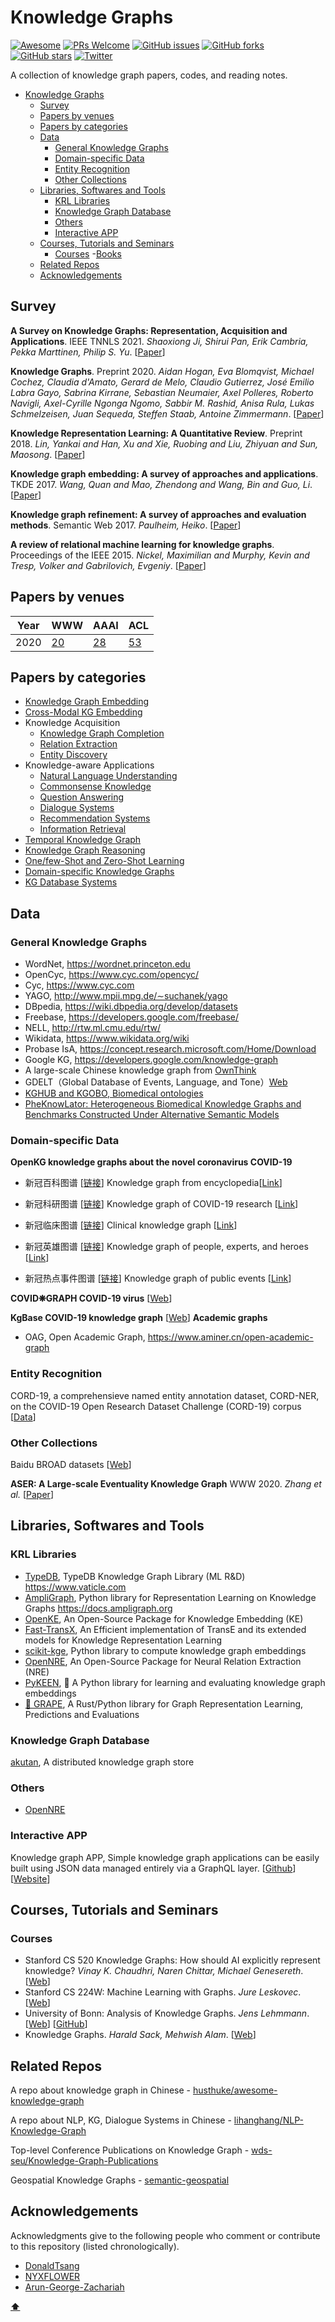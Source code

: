 # Knowledge Graphs
[![Awesome](https://cdn.rawgit.com/sindresorhus/awesome/d7305f38d29fed78fa85652e3a63e154dd8e8829/media/badge.svg)](https://github.com/sindresorhus/awesome)
[![PRs Welcome](https://img.shields.io/badge/PRs-welcome-brightgreen.svg?style=flat-square)](http://makeapullrequest.com)
[![GitHub issues](https://img.shields.io/github/issues/shaoxiongji/knowledge-graphs)](https://github.com/shaoxiongji/knowledge-graphs/issues)
[![GitHub forks](https://img.shields.io/github/forks/shaoxiongji/knowledge-graphs)](https://github.com/shaoxiongji/knowledge-graphs/network)
[![GitHub stars](https://img.shields.io/github/stars/shaoxiongji/knowledge-graphs)](https://github.com/shaoxiongji/knowledge-graphs/stargazers)
[![Twitter](https://img.shields.io/twitter/url?style=social)](https://twitter.com/intent/tweet?text=Wow:&url=https%3A%2F%2Fgithub.com%2Fshaoxiongji%2Fknowledge-graphs)

A collection of knowledge graph papers, codes, and reading notes.

- [Knowledge Graphs](#knowledge-graphs)
  - [Survey](#survey)
  - [Papers by venues](#papers-by-venues)
  - [Papers by categories](#papers-by-categories)
  - [Data](#data)
    - [General Knowledge Graphs](#general-knowledge-graphs)
    - [Domain-specific Data](#domain-specific-data)
    - [Entity Recognition](#entity-recognition)
    - [Other Collections](#other-collections)
  - [Libraries, Softwares and Tools](#libraries-softwares-and-tools)
    - [KRL Libraries](#krl-libraries)
    - [Knowledge Graph Database](#knowledge-graph-database)
    - [Others](#others)
    - [Interactive APP](#interactive-app)
  - [Courses, Tutorials and Seminars](#courses-tutorials-and-seminars)
    - [Courses](#courses)
  -[Books](https://github.com/1997MarsRover/knowledge-graphs/blob/master/books/OReilly-book)
  - [Related Repos](#related-repos)
  - [Acknowledgements](#acknowledgements)


## Survey
__A Survey on Knowledge Graphs: Representation, Acquisition and Applications__. IEEE TNNLS 2021. _Shaoxiong Ji, Shirui Pan, Erik Cambria, Pekka Marttinen, Philip S. Yu_. [[Paper](https://arxiv.org/pdf/2002.00388)] 

__Knowledge Graphs__. Preprint 2020. _Aidan Hogan, Eva Blomqvist, Michael Cochez, Claudia d'Amato, Gerard de Melo, Claudio Gutierrez, José Emilio Labra Gayo, Sabrina Kirrane, Sebastian Neumaier, Axel Polleres, Roberto Navigli, Axel-Cyrille Ngonga Ngomo, Sabbir M. Rashid, Anisa Rula, Lukas Schmelzeisen, Juan Sequeda, Steffen Staab, Antoine Zimmermann_. [[Paper](https://arxiv.org/abs/2003.02320)] 

__Knowledge Representation Learning: A Quantitative Review__. Preprint 2018. _Lin, Yankai and Han, Xu and Xie, Ruobing and Liu, Zhiyuan and Sun, Maosong_. [[Paper](https://arxiv.org/pdf/1812.10901)]

__Knowledge graph embedding: A survey of approaches and applications__. TKDE 2017. _Wang, Quan and Mao, Zhendong and Wang, Bin and Guo, Li_. [[Paper](https://persagen.com/files/misc/Wang2017Knowledge.pdf)]

__Knowledge graph refinement: A survey of approaches and evaluation methods__. Semantic Web 2017. _Paulheim, Heiko_. [[Paper](http://www.semantic-web-journal.net/system/files/swj1167.pdf)]

__A review of relational machine learning for knowledge graphs__. Proceedings of the IEEE 2015. _Nickel, Maximilian and Murphy, Kevin and Tresp, Volker and Gabrilovich, Evgeniy_. [[Paper](https://arxiv.org/pdf/1503.00759)]

## Papers by venues
| Year      | WWW                           | AAAI                            |  ACL  | 
| --------  | --------                      | --------                        |  --------                        |              
| 2020      | [20](./conferences/www20.md)  | [28](./conferences/aaai20.md)   |  [53](./conferences/acl20.md)    |

## Papers by categories
- [Knowledge Graph Embedding](./papers/KG-embedding.md)
- [Cross-Modal KG Embedding](./papers/KG-cross-modal.md)
- Knowledge Acquisition
  - [Knowledge Graph Completion](./papers/KG-KGC.md)
  - [Relation Extraction](./papers/KG-RE.md)
  - [Entity Discovery](./papers/KG-entity.md)
- Knowledge-aware Applications
  - [Natural Language Understanding](./papers/KG-applications.md#natural-langauge-understanding)
  - [Commonsense Knowledge](./papers/KG-applications.md#commonsense-knowledge)
  - [Question Answering](./papers/KG-applications.md#question-answering)
  - [Dialogue Systems](./papers/KG-applications.md#dialogue-systems)
  - [Recommendation Systems](./papers/KG-applications.md#recommendation-systems)
  - [Information Retrieval](./papers/KG-applications.md#information-retrieval)
- [Temporal Knowledge Graph](./papers/KG-temporal.md)
- [Knowledge Graph Reasoning](./papers/KG-reasoning.md)
- [One/few-Shot and Zero-Shot Learning](./papers/KG-few-shot.md)
- [Domain-specific Knowledge Graphs](./papers/KG-domain.md)
- [KG Database Systems](./papers/KG-database.md)

## Data
### General Knowledge Graphs
- WordNet, https://wordnet.princeton.edu
- OpenCyc, https://www.cyc.com/opencyc/
- Cyc, https://www.cyc.com
- YAGO, http://www.mpii.mpg.de/∼suchanek/yago
- DBpedia, https://wiki.dbpedia.org/develop/datasets
- Freebase, https://developers.google.com/freebase/
- NELL, http://rtw.ml.cmu.edu/rtw/
- Wikidata, https://www.wikidata.org/wiki
- Probase IsA, https://concept.research.microsoft.com/Home/Download
- Google KG, https://developers.google.com/knowledge-graph
- A large-scale Chinese knowledge graph from [OwnThink](https://github.com/ownthink/KnowledgeGraph)
- GDELT（Global Database of Events, Language, and Tone）[Web](https://www.gdeltproject.org)
- [KGHUB and KGOBO, Biomedical ontologies](https://kg-hub.berkeleybop.io/)
- [PheKnowLator: Heterogeneous Biomedical Knowledge Graphs and Benchmarks Constructed Under Alternative Semantic Models](https://github.com/callahantiff/PheKnowLator)

### Domain-specific Data
__OpenKG knowledge graphs about the novel coronavirus COVID-19__
- 新冠百科图谱 [[链接](http://www.openkg.cn/dataset/2019-ncov-baike)] Knowledge graph from encyclopedia[[Link](http://www.openkg.cn/dataset/2019-ncov-baike)]

- 新冠科研图谱 [[链接](http://www.openkg.cn/dataset/2019-ncov-research)] Knowledge graph of COVID-19 research [[Link](http://www.openkg.cn/dataset/2019-ncov-research)]

- 新冠临床图谱 [[链接](http://www.openkg.cn/dataset/2019-ncov-clinic)] Clinical knowledge graph [[Link](http://www.openkg.cn/dataset/2019-ncov-clinic)]

- 新冠英雄图谱 [[链接](http://www.openkg.cn/dataset/2019-ncov-hero)] Knowledge graph of people, experts, and heroes [[Link](http://www.openkg.cn/dataset/2019-ncov-hero)]

- 新冠热点事件图谱 [[链接](http://www.openkg.cn/dataset/2019-ncov-event)] Knowledge graph of public events [[Link](http://www.openkg.cn/dataset/2019-ncov-event)]

__COVID❋GRAPH  COVID-19 virus__
[[Web](http://www.odbms.org/2020/03/we-build-a-knowledge-graph-on-covid-19/)]

__KgBase COVID-19 knowledge graph__ [[Web](https://covid19.kgbase.com)]
__Academic graphs__
- OAG, Open Academic Graph, https://www.aminer.cn/open-academic-graph

### Entity Recognition
CORD-19, a comprehensieve named entity annotation dataset, CORD-NER, on the COVID-19 Open Research Dataset Challenge (CORD-19) corpus [[Data](https://xuanwang91.github.io/2020-03-20-cord19-ner/)]

### Other Collections
Baidu BROAD datasets [[Web](https://ai.baidu.com/broad/introduction)]

__ASER: A Large-scale Eventuality Knowledge Graph__
WWW 2020. _Zhang et al._ [[Paper](https://dl.acm.org/doi/abs/10.1145/3366423.3380107)]


## Libraries, Softwares and Tools
### KRL Libraries

* [TypeDB](https://github.com/vaticle/kglib), TypeDB Knowledge Graph Library (ML R&D) https://www.vaticle.com
* [AmpliGraph](https://github.com/Accenture/AmpliGraph), Python library for Representation Learning on Knowledge Graphs https://docs.ampligraph.org
* [OpenKE](https://github.com/thunlp/OpenKE), An Open-Source Package for Knowledge Embedding (KE)
* [Fast-TransX](https://github.com/thunlp/Fast-TransX), An Efficient implementation of TransE and its extended models for Knowledge Representation Learning
* [scikit-kge](https://github.com/mnick/scikit-kge), Python library to compute knowledge graph embeddings
* [OpenNRE](https://github.com/thunlp/OpenNRE), An Open-Source Package for Neural Relation Extraction (NRE)
* [PyKEEN](https://github.com/pykeen/pykeen), 🤖 A Python library for learning and evaluating knowledge graph embeddings
* [🍇 GRAPE](https://github.com/AnacletoLAB/grape), A Rust/Python library for Graph Representation Learning, Predictions and Evaluations

### Knowledge Graph Database
[akutan](https://github.com/eBay/akutan), A distributed knowledge graph store

### Others
- [OpenNRE](https://github.com/thunlp/OpenNRE)

### Interactive APP
Knowledge graph APP, Simple knowledge graph applications can be easily built using JSON data managed entirely via a GraphQL layer. [[Github](https://github.com/epistemik-co/staple-api-kg-demo)] [[Website](http://demo.staple-api.org)]

## Courses, Tutorials and Seminars
### Courses
- Stanford CS 520 Knowledge Graphs: How should AI explicitly represent knowledge? _Vinay K. Chaudhri, Naren Chittar, Michael Genesereth_. [[Web](https://web.stanford.edu/class/cs520/)]
- Stanford CS 224W: Machine Learning with Graphs. _Jure Leskovec_. [[Web](http://web.stanford.edu/class/cs224w/index.html)]
- University of Bonn: Analysis of Knowledge Graphs. _Jens Lehmmann_. [[Web](https://sewiki.iai.uni-bonn.de/teaching/lectures/kga/2017/start)] [[GitHub](https://github.com/SmartDataAnalytics/Knowledge-Graph-Analysis-Programming-Exercises)]
- Knowledge Graphs. _Harald Sack, Mehwish Alam_. [[Web](https://open.hpi.de/courses/knowledgegraphs2020)]


## Related Repos
A repo about knowledge graph in Chinese - [husthuke/awesome-knowledge-graph](https://github.com/husthuke/awesome-knowledge-graph)

A repo about NLP, KG, Dialogue Systems in Chinese - [lihanghang/NLP-Knowledge-Graph](https://github.com/lihanghang/NLP-Knowledge-Graph)

Top-level Conference Publications on Knowledge Graph - [wds-seu/Knowledge-Graph-Publications](https://github.com/wds-seu/Knowledge-Graph-Publications)

Geospatial Knowledge Graphs - [semantic-geospatial](https://github.com/laurentlefort/semantic-geospatial/wiki/Geospatial-Knowledge-Graphs)

## Acknowledgements

Acknowledgments give to the following people who comment or contribute to this repository (listed chronologically).

- [DonaldTsang](https://github.com/DonaldTsang)
- [NYXFLOWER](https://github.com/NYXFLOWER)
- [Arun-George-Zachariah](https://github.com/Arun-George-Zachariah)  

__[⬆](#awesome-knowledge-graph)__

